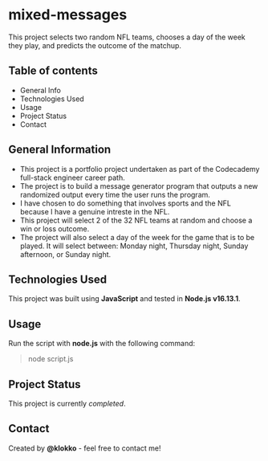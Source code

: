 # mixed-messages
This project selects two random NFL teams, chooses a day of the week they play, and predicts the outcome of the matchup.

## Table of contents
- General Info
- Technologies Used
- Usage
- Project Status
- Contact

## General Information
- This project is a portfolio project undertaken as part of the Codecademy full-stack engineer career path. 
- The project is to build a message generator program that outputs a new randomized output every time the user runs the program.
- I have chosen to do something that involves sports and the NFL because I have a genuine intreste in the NFL.
- This project will select 2 of the 32 NFL teams at random and choose a win or loss outcome.
- The project will also select a day of the week for the game that is to be played. It will select between: Monday night, Thursday night, Sunday afternoon, or Sunday night.

## Technologies Used
This project was built using **JavaScript** and tested in **Node.js v16.13.1**.

## Usage
Run the script with **node.js** with the following command:
> node script.js

## Project Status
This project is currently *completed*.

## Contact
Created by **@klokko** - feel free to contact me!